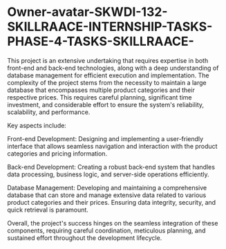 # Owner-avatar-SKWDI-132-SKILLRAACE-INTERNSHIP-TASKS-PHASE-4-TASKS-SKILLRAACE-

This project is an extensive undertaking that requires expertise in both front-end and back-end technologies, along with a deep understanding of database management for efficient execution and implementation. The complexity of the project stems from the necessity to maintain a large database that encompasses multiple product categories and their respective prices. This requires careful planning, significant time investment, and considerable effort to ensure the system's reliability, scalability, and performance.

Key aspects include:

Front-end Development: Designing and implementing a user-friendly interface that allows seamless navigation and interaction with the product categories and pricing information.

Back-end Development: Creating a robust back-end system that handles data processing, business logic, and server-side operations efficiently.

Database Management: Developing and maintaining a comprehensive database that can store and manage extensive data related to various product categories and their prices. Ensuring data integrity, security, and quick retrieval is paramount.

Overall, the project's success hinges on the seamless integration of these components, requiring careful coordination, meticulous planning, and sustained effort throughout the development lifecycle.
